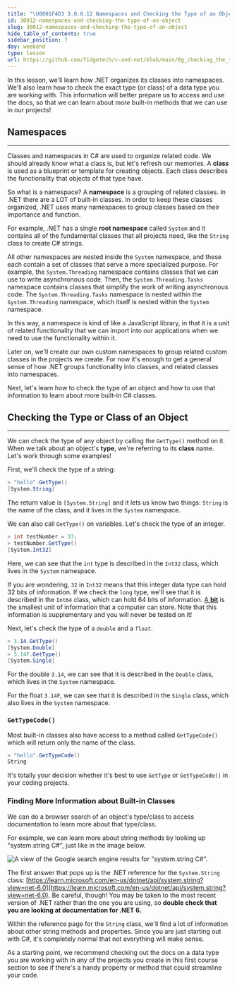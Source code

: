 ```yaml
---
title: "\U0001F4D3 3.0.0.12 Namespaces and Checking the Type of an Object"
id: 30012-namespaces-and-checking-the-type-of-an-object
slug: 30012-namespaces-and-checking-the-type-of-an-object
hide_table_of_contents: true
sidebar_position: 7
day: weekend
type: lesson
url: https://github.com/fidgetech/c-and-net/blob/main/0g_checking_the_type_of_an_object.md
---
```


In this lesson, we'll learn how .NET organizes its classes into namespaces. We'll also learn how to check the exact type (or class) of a data type you are working with. This information will better prepare us to access and use the docs, so that we can learn about _more_ built-in methods that we can use in our projects! 

## Namespaces
---

Classes and namespaces in C# are used to organize related code. We should already know what a class is, but let's refresh our memories. A **class** is used as a blueprint or template for creating objects. Each class describes the functionality that objects of that type have.

So what is a namespace? A **namespace** is a grouping of related classes. In .NET there are a LOT of built-in classes. In order to keep these classes organized, .NET uses many namespaces to group classes based on their importance and function.

For example, .NET has a single **root namespace** called `System` and it contains all of the fundamental classes that all projects need, like the `String` class to create C# strings. 

All other namespaces are nested inside the `System` namespace, and these each contain a set of classes that serve a more specialized purpose. For example, the `System.Threading` namespace contains classes that we can use to write asynchronous code. Then, the `System.Threading.Tasks` namespace contains classes that simplify the work of writing asynchronous code. The `System.Threading.Tasks` namespace is nested within the `System.Threading` namespace, which itself is nested within the `System` namespace.

In this way, a namespace is kind of like a JavaScript library, in that it is a unit of related functionality that we can import into our applications when we need to use the functionality within it. 

Later on, we'll create our own custom namespaces to group related custom classes in the projects we create. For now it's enough to get a general sense of how .NET groups functionality into classes, and related classes into namespaces. 

Next, let's learn how to check the type of an object and how to use that information to learn about more built-in C# classes.

## Checking the Type or Class of an Object
---

We can check the type of any object by calling the `GetType()` method on it. When we talk about an object's **type**, we're referring to its **class** name. Let's work through some examples!

First, we'll check the type of a string:

```csharp
> "hello".GetType()
[System.String]
```

The return value is `[System.String]` and it lets us know two things: `String` is the name of the class, and it lives in the `System` namespace. 

We can also call `GetType()` on variables. Let's check the type of an integer. 

```csharp
> int testNumber = 33;
> testNumber.GetType()
[System.Int32]
```

Here, we can see that the `int` type is described in the `Int32` class, which lives in the `System` namespace. 

If you are wondering, `32` in `Int32` means that this integer data type can hold 32 bits of information. If we check the `long` type, we'll see that it is described in the `Int64` class, which can hold 64 bits of information. [A **bit**](https://en.wikipedia.org/wiki/Bit) is the smallest unit of information that a computer can store. Note that this information is supplementary and you will never be tested on it!

Next, let's check the type of a `double` and a `float`.

```csharp
> 3.14.GetType()
[System.Double]
> 3.14F.GetType()
[System.Single]
```

For the double `3.14`, we can see that it is described in the `Double` class, which lives in the `System` namespace. 

For the float `3.14F`, we can see that it is described in the `Single` class, which also lives in the `System` namespace. 

### `GetTypeCode()`

Most built-in classes also have access to a method called `GetTypeCode()` which will return only the name of the class. 

```csharp
> "hello".GetTypeCode()
String
```

It's totally your decision whether it's best to use `GetType` or `GetTypeCode()` in your coding projects.

### Finding More Information about Built-in Classes

We can do a browser search of an object's type/class to access documentation to learn more about that type/class. 

For example, we can learn more about string methods by looking up "system.string C#", just like in the image below.

![A view of the Google search engine results for "system.string C#".](https://learnhowtoprogram.s3.us-west-2.amazonaws.com/c%23/browser-search-csharp-system-string.png)

The first answer that pops up is the .NET reference for the `System.String` class: [https://learn.microsoft.com/en-us/dotnet/api/system.string?view=net-6.0](https://learn.microsoft.com/en-us/dotnet/api/system.string?view=net-6.0). Be careful, though! You may be taken to the most recent version of .NET rather than the one you are using, so **double check that you are looking at documentation for .NET 6.**

Within the reference page for the `String` class, we'll find a lot of information about other string methods and properties. Since you are just starting out with C#, it's completely normal that not everything will make sense. 

As a starting point, we recommend checking out the docs on a data type you are working with in any of the projects you create in this first course section to see if there's a handy property or method that could streamline your code.